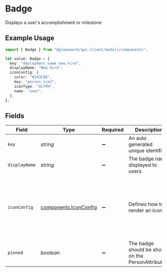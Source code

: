 # Badge

Displays a user's accomplishment or milestone

## Example Usage

```typescript
import { Badge } from "@gleanwork/api-client/models/components";

let value: Badge = {
  key: "deployment_name_new_hire",
  displayName: "New hire",
  iconConfig: {
    color: "#343CED",
    key: "person_icon",
    iconType: "GLYPH",
    name: "user",
  },
};
```

## Fields

| Field                                                                             | Type                                                                              | Required                                                                          | Description                                                                       | Example                                                                           |
| --------------------------------------------------------------------------------- | --------------------------------------------------------------------------------- | --------------------------------------------------------------------------------- | --------------------------------------------------------------------------------- | --------------------------------------------------------------------------------- |
| `key`                                                                             | *string*                                                                          | :heavy_minus_sign:                                                                | An auto generated unique identifier.                                              |                                                                                   |
| `displayName`                                                                     | *string*                                                                          | :heavy_minus_sign:                                                                | The badge name displayed to users                                                 |                                                                                   |
| `iconConfig`                                                                      | [components.IconConfig](../../models/components/iconconfig.md)                    | :heavy_minus_sign:                                                                | Defines how to render an icon                                                     | {<br/>"color": "#343CED",<br/>"key": "person_icon",<br/>"iconType": "GLYPH",<br/>"name": "user"<br/>} |
| `pinned`                                                                          | *boolean*                                                                         | :heavy_minus_sign:                                                                | The badge should be shown on the PersonAttribution                                |                                                                                   |